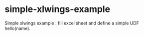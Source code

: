 # simple-xlwings-example
Simple xlwings example : fill excel sheet and define a simple UDF hello(name).
